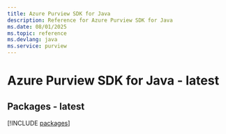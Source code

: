 ```yaml
---
title: Azure Purview SDK for Java
description: Reference for Azure Purview SDK for Java
ms.date: 08/01/2025
ms.topic: reference
ms.devlang: java
ms.service: purview
---
```

# Azure Purview SDK for Java - latest
## Packages - latest
[!INCLUDE [packages](purview-index.md)]